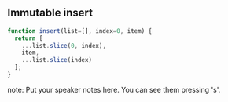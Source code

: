 ##  Immutable insert

```javascript
function insert(list=[], index=0, item) {
  return [
    ...list.slice(0, index),
    item,
    ...list.slice(index)
  ];
}
```

note:
    Put your speaker notes here.
    You can see them pressing 's'.
